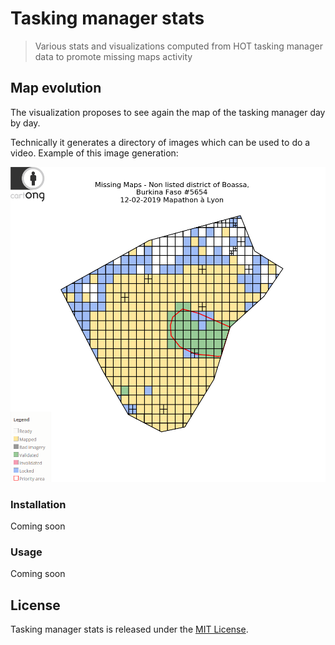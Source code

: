 # Tasking manager stats
> Various stats and visualizations computed from HOT tasking manager data to promote missing maps activity

## Map evolution

The visualization proposes to see again the map of the tasking manager day by day.

Technically it generates a directory of images which can be used to do a video.
Example of this image generation: 

![Map evolution example](Map_evolution.png)


### Installation
Coming soon

### Usage
Coming soon

## License

Tasking manager stats is released under the [MIT License](http://www.opensource.org/licenses/MIT).
